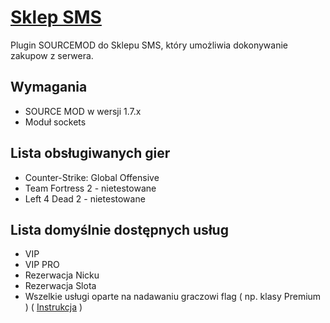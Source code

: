 # [Sklep SMS](https://sklep-sms.pl/)

Plugin SOURCEMOD do Sklepu SMS, który umożliwia dokonywanie zakupow z serwera.

## Wymagania
* SOURCE MOD w wersji 1.7.x
* Moduł sockets

## Lista obsługiwanych gier
* Counter-Strike: Global Offensive
* Team Fortress 2 - nietestowane
* Left 4 Dead 2 - nietestowane

## Lista domyślnie dostępnych usług
* VIP
* VIP PRO
* Rezerwacja Nicku
* Rezerwacja Slota
* Wszelkie usługi oparte na nadawaniu graczowi flag ( np. klasy Premium ) ( [Instrukcja](https://sklep-sms.pl/index.php?page=poradniki&nazwa=sm_premium) )
